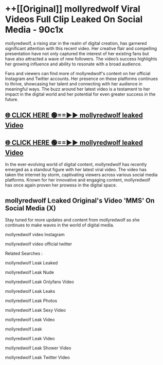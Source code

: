 # ++[[Original]] mollyredwolf Viral Videos Full Clip Leaked On Social Media - 90c1x<br>

mollyredwolf, a rising star in the realm of digital creation, has garnered significant attention with this recent video. Her creative flair and compelling presentation have not only captured the interest of her existing fans but have also attracted a wave of new followers. The video’s success highlights her growing influence and ability to resonate with a broad audience.

Fans and viewers can find more of mollyredwolf's content on her official Instagram and Twitter accounts. Her presence on these platforms continues to thrive, showcasing her talent and connecting with her audience in meaningful ways. The buzz around her latest video is a testament to her impact in the digital world and her potential for even greater success in the future.


## [🌐 CLICK HERE 🟢==►► mollyredwolf leaked Video ](https://onlyclips.site?title=mollyredwolf&ref=git)

## [🌐 CLICK HERE 🟢==►► mollyredwolf leaked Video ](https://onlyclips.site?title=mollyredwolf&ref=git)


In the ever-evolving world of digital content, mollyredwolf has recently emerged as a standout figure with her latest viral video. The video has taken the internet by storm, captivating viewers across various social media platforms. Known for her innovative and engaging content, mollyredwolf has once again proven her prowess in the digital space.



## mollyredwolf L𝚎aked Original's Video 'MMS' On Social Media (X)


Stay tuned for more updates and content from mollyredwolf as she continues to make waves in the world of digital media.

mollyredwolf video Instagram

mollyredwolf video official twitter


Related Searches :

mollyredwolf Leak Leaked

mollyredwolf Leak Nude

mollyredwolf Leak Onlyfans Video

mollyredwolf Leak Leaks

mollyredwolf Leak Photos

mollyredwolf Leak Sexy Video

mollyredwolf Leak Video

mollyredwolf Leak

mollyredwolf Leak Video

mollyredwolf Leak Shower Video

mollyredwolf Leak Twitter Video

